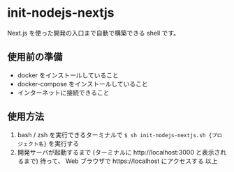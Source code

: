 # init-nodejs-nextjs
Next.js を使った開発の入口まで自動で構築できる shell です。

## 使用前の準備
- docker をインストールしていること
- docker-compose をインストールしていること
- インターネットに接続できること

## 使用方法
1. bash / zsh を実行できるターミナルで `$ sh init-nodejs-nextjs.sh {プロジェクト名}` を実行する
2. 開発サーバが起動するまで (ターミナルに http://localhost:3000 と表示されるまで) 待って、 Web ブラウザで https://localhost にアクセスする
以上
